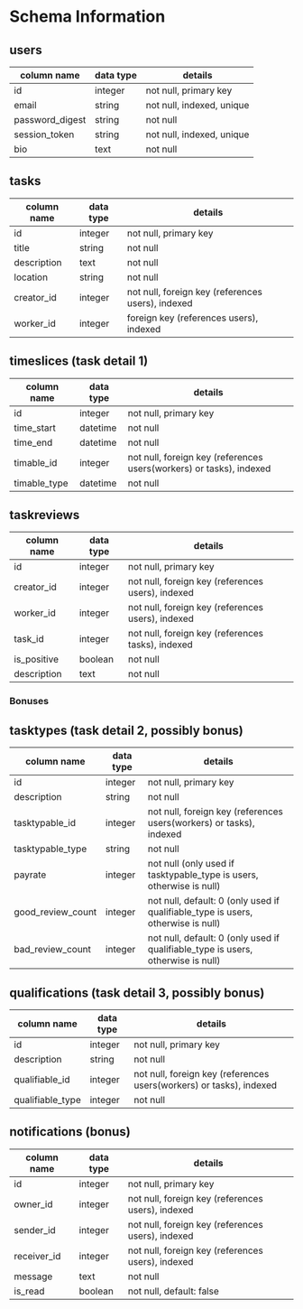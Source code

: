 # Schema Information

## users
column name     | data type | details
----------------|-----------|-----------------------
id              | integer   | not null, primary key
email           | string    | not null, indexed, unique
password_digest | string    | not null
session_token   | string    | not null, indexed, unique
bio             | text      | not null

## tasks
column name   | data type | details
--------------|-----------|-----------------------
id            | integer   | not null, primary key
title         | string    | not null
description   | text      | not null
location      | string    | not null
creator_id    | integer   | not null, foreign key (references users), indexed
worker_id     | integer   | foreign key (references users), indexed

## timeslices (task detail 1)
column name   | data type | details
--------------|-----------|-----------------------
id            | integer   | not null, primary key
time_start    | datetime  | not null
time_end      | datetime  | not null
timable_id    | integer   | not null, foreign key (references users(workers) or tasks), indexed
timable_type  | datetime  | not null

## taskreviews
column name | data type | details
------------|-----------|-----------------------
id          | integer   | not null, primary key
creator_id  | integer   | not null, foreign key (references users), indexed
worker_id   | integer   | not null, foreign key (references users), indexed
task_id     | integer   | not null, foreign key (references tasks), indexed
is_positive | boolean   | not null
description | text      | not null

### Bonuses
## tasktypes (task detail 2, possibly bonus)
column name       | data type | details
------------------|-----------|-----------------------
id                | integer   | not null, primary key
description       | string    | not null
tasktypable_id    | integer   | not null, foreign key (references users(workers) or tasks), indexed
tasktypable_type  | string    | not null
payrate           | integer   | not null (only used if tasktypable_type is users, otherwise is null)
good_review_count | integer   | not null, default: 0 (only used if qualifiable_type is users, otherwise is null)
bad_review_count  | integer   | not null, default: 0 (only used if qualifiable_type is users, otherwise is null)

## qualifications (task detail 3, possibly bonus)
column name       | data type | details
------------------|-----------|-----------------------
id                | integer   | not null, primary key
description       | string    | not null
qualifiable_id    | integer   | not null, foreign key (references users(workers) or tasks), indexed
qualifiable_type  | integer   | not null

## notifications (bonus)
column name | data type | details
------------|-----------|-----------------------
id          | integer   | not null, primary key
owner_id    | integer   | not null, foreign key (references users), indexed
sender_id   | integer   | not null, foreign key (references users), indexed
receiver_id | integer   | not null, foreign key (references users), indexed
message     | text      | not null
is_read     | boolean   | not null, default: false
